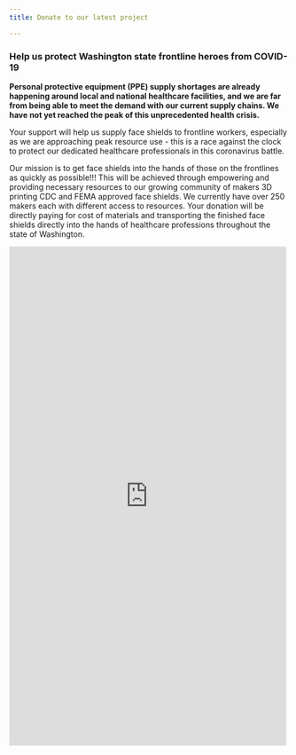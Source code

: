 ```yaml
---
title: Donate to our latest project

---
```

<h3>Help us protect Washington state frontline heroes from COVID-19</h3>
<p>
<Strong>
 Personal protective equipment (PPE) supply shortages are already happening around local and national healthcare facilities, and we are far from being able to meet the demand with our current supply chains. We have not yet reached the peak of this unprecedented health crisis.
</Strong>
</p>
<p>
Your support will help us supply face shields to frontline workers, especially as we are approaching peak resource use - this is a race against the clock to protect our dedicated healthcare professionals in this coronavirus battle. 
</p>
<p>
Our mission is to get face shields into the hands of those on the frontlines as quickly as possible!!! This will be achieved through empowering and providing necessary resources to our growing community of makers 3D printing CDC and FEMA approved face shields. We currently have over 250 makers each with different access to resources. Your donation will be directly paying for cost of materials and transporting the finished face shields directly into the hands of healthcare professions throughout the state of Washington.
</p>
<div class="donation-container">
<script src="https://donorbox.org/widget.js" paypalExpress="false"></script><iframe class="donation-iframe" allowpaymentrequest="" frameborder="0" height="900px" name="donorbox" scrolling="no" seamless="seamless" src="https://donorbox.org/embed/masks-for-washington-hospitals" style="max-width: 500px; min-width: 310px; max-height:none!important" width="100%"></iframe>
</div>
